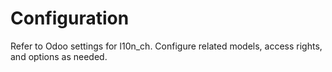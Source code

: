 # Configuration

Refer to Odoo settings for l10n_ch. Configure related models, access rights, and options as needed.
